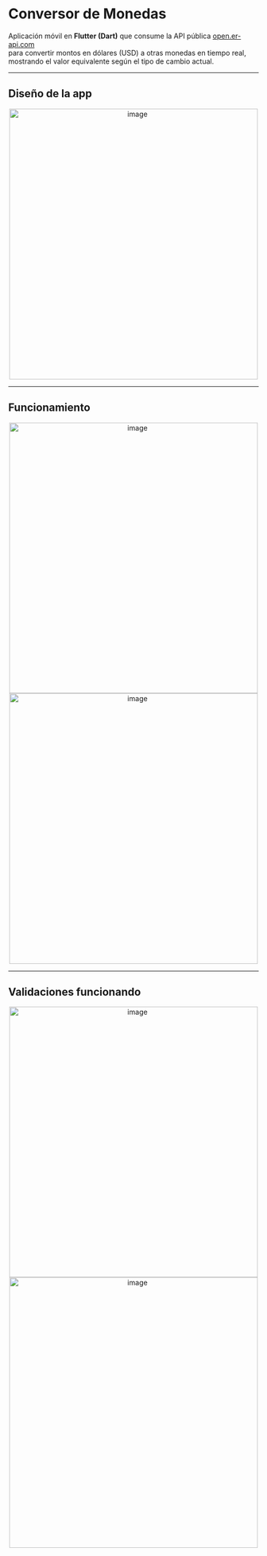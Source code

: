 # Conversor de Monedas

Aplicación móvil en **Flutter (Dart)** que consume la API pública [open.er-api.com](https://open.er-api.com/v6/latest/USD)  
para convertir montos en dólares (USD) a otras monedas en tiempo real, mostrando el valor equivalente según el tipo de cambio actual.

---

## Diseño de la app
<p align="center">
  <img width="500" height="544" alt="image" src="https://github.com/user-attachments/assets/5caf9a6d-00ba-498c-b01f-c9acd61ad800"  />
</p>

---

## Funcionamiento
<p align="center">
  <img width="500" height="544" alt="image"src="https://github.com/user-attachments/assets/dd8fea02-d926-4a04-b2fa-906e18a744b0" />
  <img width="500" height="544" alt="image" src="https://github.com/user-attachments/assets/806df832-49f2-4f05-9eed-563ad524b84e" />
</p>

---

## Validaciones funcionando
<p align="center">
 <img width="500" height="544" alt="image" src="https://github.com/user-attachments/assets/70478f02-d1f2-4df8-8c42-1dc114df4143" />
  <img width="500" height="544" alt="image" src="https://github.com/user-attachments/assets/e05be56b-44dc-4df8-a768-846cd3050ec6" />
</p>





